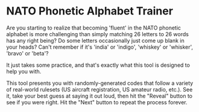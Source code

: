 # NATO Phonetic Alphabet Trainer

Are you starting to realize that becoming 'fluent' in the NATO phonetic alphabet is more challenging than simply matching 26 letters to 26 words has any right being?  Do some letters occasionally just come up blank in your heads?  Can't remember if it's 'india' or 'indigo', 'whiskey' or 'whisker', 'bravo' or 'beta'?

It just takes some practice, and that's exactly what this tool is designed to help you with.

This tool presents you with randomly-generated codes that follow a variety of real-world rulesets (US aircraft registration, US amateur radio, etc.).  See it, take your best guess at saying it out loud, then hit the "Reveal" button to see if you were right.  Hit the "Next" button to repeat the process forever.